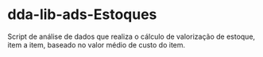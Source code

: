 # dda-lib-ads-Estoques
Script de análise de dados que realiza o cálculo de valorização de estoque, item a item, baseado no valor médio de custo do item.
